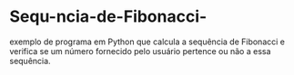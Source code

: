# Sequ-ncia-de-Fibonacci-
exemplo de programa em Python que calcula a sequência de Fibonacci e verifica se um número fornecido pelo usuário pertence ou não a essa sequência.
